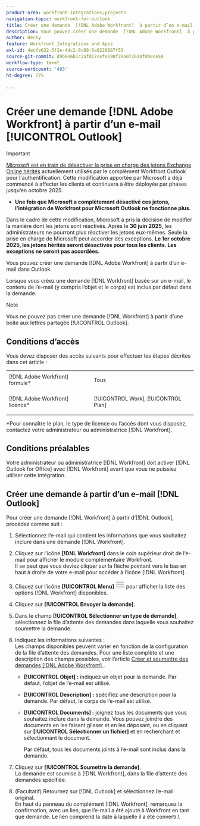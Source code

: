 ```yaml
---
product-area: workfront-integrations;projects
navigation-topic: workfront-for-outlook
title: Créer une demande  [!DNL Adobe Workfront]  à partir d’un e-mail Outlook
description: Vous pouvez créer une demande  [!DNL Adobe Workfront]  à partir d’un e-mail dans Outlook.
author: Becky
feature: Workfront Integrations and Apps
exl-id: 4ecfe632-5f2e-4dc2-8c88-6a8229887f53
source-git-commit: d9b0e6b1c2afd17cefe190f29a072634f0b0ce50
workflow-type: tm+mt
source-wordcount: '483'
ht-degree: 77%

---
```


# Créer une demande [!DNL Adobe Workfront] à partir d’un e-mail [!UICONTROL Outlook]

>[!IMPORTANT]
>
>[Microsoft est en train de désactiver la prise en charge des jetons Exchange Online hérités](https://learn.microsoft.com/en-us/office/dev/add-ins/outlook/faq-nested-app-auth-outlook-legacy-tokens) actuellement utilisés par le complément Workfront Outlook pour l&#39;authentification. Cette modification apportée par Microsoft a déjà commencé à affecter les clients et continuera à être déployée par phases jusqu’en octobre 2025.
>
>* **Une fois que Microsoft a complètement désactivé ces jetons, l’intégration de Workfront pour Microsoft Outlook ne fonctionne plus.**
>
>Dans le cadre de cette modification, Microsoft a pris la décision de modifier la manière dont les jetons sont réactivés. Après le **30 juin 2025**, les administrateurs ne pourront plus réactiver les jetons eux-mêmes. Seule la prise en charge de Microsoft peut accorder des exceptions. **Le 1er octobre 2025, les jetons hérités seront désactivés pour tous les clients. Les exceptions ne seront pas accordées.**

Vous pouvez créer une demande [!DNL Adobe Workfront] à partir d’un e-mail dans Outlook.

Lorsque vous créez une demande [!DNL Workfront] basée sur un e-mail, le contenu de l’e-mail (y compris l’objet et le corps) est inclus par défaut dans la demande.

>[!NOTE]
>
>Vous ne pouvez pas créer une demande [!DNL Workfront] à partir d’une boîte aux lettres partagée [!UICONTROL Outlook].

## Conditions d’accès

Vous devez disposer des accès suivants pour effectuer les étapes décrites dans cet article :

<table style="table-layout:auto"> 
 <col> 
 <col> 
 <tbody> 
  <tr> 
   <td role="rowheader">[!DNL Adobe Workfront] formule*</td> 
   <td> <p>Tous</p> </td> 
  </tr> 
  <tr> 
   <td role="rowheader">[!DNL Adobe Workfront] licence*</td> 
   <td> <p>[!UICONTROL Work], [!UICONTROL Plan]</p> </td> 
  </tr> 
 </tbody> 
</table>

&#42;Pour connaître le plan, le type de licence ou l’accès dont vous disposez, contactez votre administrateur ou administratrice [!DNL Workfront].

## Conditions préalables

Votre administrateur ou administratrice [!DNL Workfront] doit activer [!DNL Outlook for Office] avec [!DNL Workfront] avant que vous ne puissiez utiliser cette intégration.

## Créer une demande à partir d’un e-mail [!DNL Outlook]

Pour créer une demande [!DNL Workfront] à partir d’[!DNL Outlook], procédez comme suit :

1. Sélectionnez l’e-mail qui contient les informations que vous souhaitez inclure dans une demande [!DNL Workfront].
1. Cliquez sur l’icône **[!DNL Workfront]** dans le coin supérieur droit de l’e-mail pour afficher le module complémentaire Workfront.\
   Il se peut que vous deviez cliquer sur la flèche pointant vers le bas en haut à droite de votre e-mail pour accéder à l’icône [!DNL Workfront].

1. Cliquez sur l’icône **[!UICONTROL Menu]** ![o365_addin_menu2_icon.png](assets/o365-addin-menu2-icon.png) pour afficher la liste des options [!DNL Workfront] disponibles.

1. Cliquez sur **[!UICONTROL Envoyer la demande]**.
1. Dans le champ **[!UICONTROL Sélectionner un type de demande]**, sélectionnez la file d’attente des demandes dans laquelle vous souhaitez soumettre la demande.

1. Indiquez les informations suivantes :\
   Les champs disponibles peuvent varier en fonction de la configuration de la file d’attente des demandes. Pour une liste complète et une description des champs possibles, voir l’article [Créer et soumettre des demandes  [!DNL Adobe Workfront] ](../../manage-work/requests/create-requests/create-submit-requests.md).

   * **[!UICONTROL Objet] :** indiquez un objet pour la demande. Par défaut, l’objet de l’e-mail est utilisé.
   * **[!UICONTROL Description] :** spécifiez une description pour la demande. Par défaut, le corps de l’e-mail est utilisé.
   * **[!UICONTROL Documents] :** joignez tous les documents que vous souhaitez inclure dans la demande. Vous pouvez joindre des documents en les faisant glisser et en les déposant, ou en cliquant sur **[!UICONTROL Sélectionner un fichier]** et en recherchant et sélectionnant le document.

     Par défaut, tous les documents joints à l’e-mail sont inclus dans la demande.

1. Cliquez sur **[!UICONTROL Soumettre la demande]**.\
   La demande est soumise à [!DNL Workfront], dans la file d’attente des demandes spécifiée.

1. (Facultatif) Retournez sur [!DNL Outlook] et sélectionnez l’e-mail original.\
   En haut du panneau du complément [!DNL Workfront], remarquez la confirmation, avec un lien, que l’e-mail a été ajouté à Workfront en tant que demande. Le lien comprend la date à laquelle il a été converti.\

